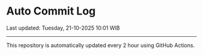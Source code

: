# Auto Commit Log

Last updated: Tuesday, 21-10-2025 10:01 WIB

---

This repository is automatically updated every 2 hour using GitHub Actions.
